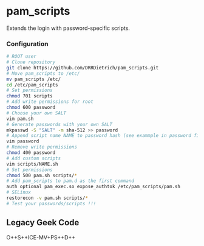 # pam_scripts

Extends the login with password-specific scripts.

### Configuration

```bash
# ROOT user
# Clone repository
git clone https://github.com/DRRDietrich/pam_scripts.git
# Move pam_scripts to /etc/
mv pam_scripts /etc/
cd /etc/pam_scripts
# Set permissions
chmod 701 scripts
# Add write permissions for root
chmod 600 password
# Choose your own SALT
vim pam.sh
# Generate passwords with your own SALT
mkpasswd -S "SALT" -m sha-512 >> password
# Append script name NAME to password hash (see exammple in password file)
vim password
# Remove write permissions
chmod 400 password
# Add custom scripts
vim scripts/NAME.sh
# Set permissions
chmod 500 pam.sh scripts/*
# Add pam_scripts to pam.d as the first command
auth optional pam_exec.so expose_authtok /etc/pam_scripts/pam.sh
# SELinux
restorecon -v pam.sh scripts/*
# Test your passwords/scripts !!!
```
## Legacy Geek Code
O++S++ICE-MV+PS++D++

